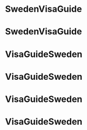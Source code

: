 # SwedenVisaGuide
# SwedenVisaGuide
# VisaGuideSweden
# VisaGuideSweden
# VisaGuideSweden
# VisaGuideSweden
